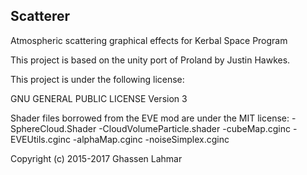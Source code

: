 Scatterer
---------------------------------------------------------------------------------

Atmospheric scattering graphical effects for Kerbal Space Program


This project is based on the unity port of Proland by Justin Hawkes.

This project is under the following license:

 GNU GENERAL PUBLIC LICENSE Version 3

Shader files borrowed from the EVE mod are under the MIT license:
-SphereCloud.Shader
-CloudVolumeParticle.shader
-cubeMap.cginc
-EVEUtils.cginc
-alphaMap.cginc
-noiseSimplex.cginc
 
Copyright (c) 2015-2017 Ghassen Lahmar
